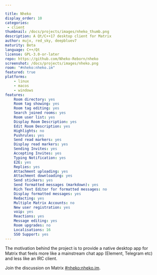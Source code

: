 ```yaml
---

title: Nheko
display_order: 10
categories:
 - client
thumbnail: /docs/projects/images/nheko_thumb.png
description: A Qt/C++17 desktop client for Matrix
author: mujx, red_sky, deepbluev7
maturity: Beta
language: C++/Qt
license: GPL-3.0-or-later
repo: https://github.com/Nheko-Reborn/nheko
screenshot: /docs/projects/images/nheko.png
room: "#nheko:nheko.im"
featured: true
platforms:
    - linux
    - macos
    - windows
features:
    Room directory: yes
    Room tag showing: yes
    Room tag editing: yes
    Search joined rooms: yes
    Room user list: yes
    Display Room Description: yes
    Edit Room Description: yes
    Highlights: no
    Pushrules: yes
    Send read markers: yes
    Display read markers: yes
    Sending Invites: yes
    Accepting Invites: yes
    Typing Notification: yes
    E2E: yes
    Replies: yes
    Attachment uploading: yes
    Attachment downloading: yes
    Send stickers: yes
    Send formatted messages (markdown): yes
    Rich Text Editor for formatted messages: no
    Display formatted messages: yes
    Redacting: yes
    Multiple Matrix Accounts: no
    New user registration: yes
    voip: yes
    Reactions: yes
    Message editing: yes
    Room upgrades: no
    Localisations: 16
    SSO Support: yes
---
```


The motivation behind the project is to provide a native desktop app for Matrix that feels more like a mainstream chat app (Element, Telegram etc) and less like an IRC client.

Join the discussion on Matrix [#nheko:nheko.im](https://matrix.to/#/#nheko:nheko.im).
